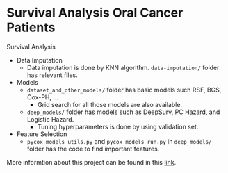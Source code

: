 # Survival Analysis Oral Cancer Patients

Survival Analysis
+ Data Imputation
  + Data imputation is done by KNN algorithm. `data-imputation/` folder has relevant files.
+ Models
  + `dataset_and_other_models/` folder has basic models such RSF, BGS, Cox-PH, ...
    + Grid search for all those models are also available.
  + `deep_models/` folder has models such as DeepSurv, PC Hazard, and Logistic Hazard.
    + Tuning hyperparameters is done by using validation set.
+ Feature Selection
  + `pycox_models_utils.py` and `pycox_models_run.py` in `deep_models/` folder has the code to find important features.
  

More informtion about this project can be found in this [link](https://github.com/k1rezaei/Bachelor-Thesis-Survival-Analysis-).
